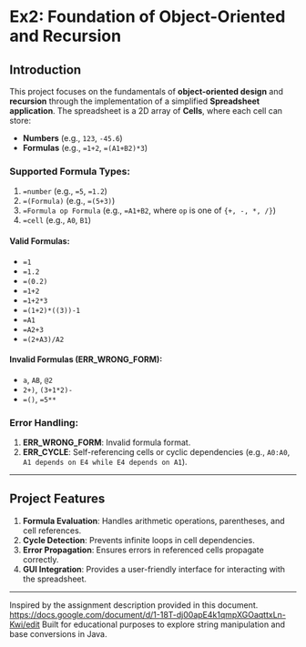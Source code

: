 # Ex2: Foundation of Object-Oriented and Recursion

## Introduction
This project focuses on the fundamentals of **object-oriented design** and **recursion** through the implementation of a simplified **Spreadsheet application**. The spreadsheet is a 2D array of **Cells**, where each cell can store:
- **Numbers** (e.g., `123`, `-45.6`)
- **Formulas** (e.g., `=1+2`, `=(A1+B2)*3`)

### Supported Formula Types:
1. `=number` (e.g., `=5`, `=1.2`)
2. `=(Formula)` (e.g., `=(5+3)`)
3. `=Formula op Formula` (e.g., `=A1+B2`, where `op` is one of `{+, -, *, /}`)
4. `=cell` (e.g., `A0`, `B1`)

#### Valid Formulas:
- `=1`
- `=1.2`
- `=(0.2)`
- `=1+2`
- `=1+2*3`
- `=(1+2)*((3))-1`
- `=A1`
- `=A2+3`
- `=(2+A3)/A2`

#### Invalid Formulas (ERR_WRONG_FORM):
- `a`, `AB`, `@2`
- `2+)`, `(3+1*2)-`
- `=()`, `=5**`

### Error Handling:
1. **ERR_WRONG_FORM**: Invalid formula format.
2. **ERR_CYCLE**: Self-referencing cells or cyclic dependencies (e.g., `A0:A0`, `A1 depends on E4 while E4 depends on A1`).

---

## Project Features
1. **Formula Evaluation**: Handles arithmetic operations, parentheses, and cell references.
2. **Cycle Detection**: Prevents infinite loops in cell dependencies.
3. **Error Propagation**: Ensures errors in referenced cells propagate correctly.
4. **GUI Integration**: Provides a user-friendly interface for interacting with the spreadsheet.
-----
Inspired by the assignment description provided in this document. https://docs.google.com/document/d/1-18T-dj00apE4k1qmpXGOaqttxLn-Kwi/edit Built for educational purposes to explore string manipulation and base conversions in Java.

